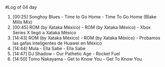 #Log of 04 day

1. [00:25] Songhoy Blues - Time to Go Home - Time To Go Home (Blake Mills Mix)
1. [00:45] ROM (by Xataka México) - ROM (by Xataka México) - Xbox Series X llegó a Xataka México
1. [14:43] ROM (by Xataka México) - ROM (by Xataka México) - Probamos las gafas inteligentes de Huawei en México
1. [14:44] Mula - Ella Sabe - Ella Sabe
1. [14:47] DJ Shadow - Our Pathetic Age - Rocket Fuel
1. [14:50] Tomo Nakayama - Get to Know You - Get To Know You
